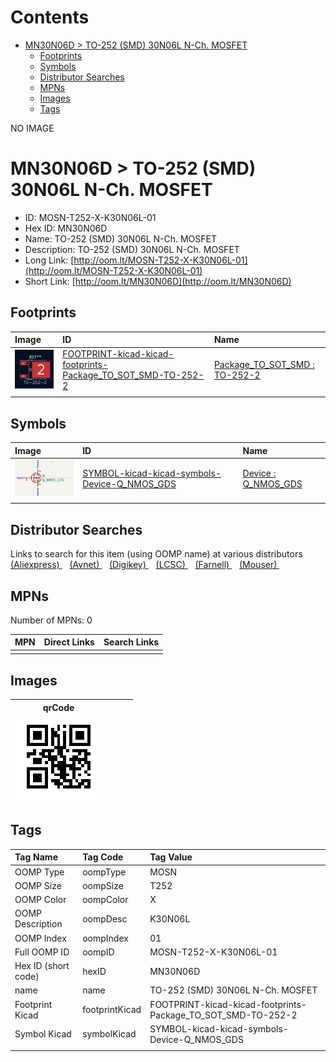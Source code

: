 



Contents
========

* [MN30N06D > TO-252 (SMD) 30N06L N-Ch. MOSFET](#mn30n06d--to-252-smd-30n06l-n-ch-mosfet)
	* [Footprints](#footprints)
	* [Symbols](#symbols)
	* [Distributor Searches](#distributor-searches)
	* [MPNs](#mpns)
	* [Images](#images)
	* [Tags](#tags)
  
NO IMAGE  
# MN30N06D > TO-252 (SMD) 30N06L N-Ch. MOSFET

- ID: MOSN-T252-X-K30N06L-01
- Hex ID: MN30N06D
- Name: TO-252 (SMD) 30N06L N-Ch. MOSFET
- Description: TO-252 (SMD) 30N06L N-Ch. MOSFET
- Long Link: [http://oom.lt/MOSN-T252-X-K30N06L-01](http://oom.lt/MOSN-T252-X-K30N06L-01)
- Short Link: [http://oom.lt/MN30N06D](http://oom.lt/MN30N06D)

## Footprints
  

|Image|ID|Name|
| :--- | :--- | :--- |
|[![](https://raw.githubusercontent.com/oomlout/oomlout_OOMP_eda_V2/main/FOOTPRINT/kicad/kicad-footprints/Package_TO_SOT_SMD/TO-252-2/image_140.png)](https://github.com/oomlout/oomlout_OOMP_eda_V2/tree/main/FOOTPRINT/kicad/kicad-footprints/Package_TO_SOT_SMD/TO-252-2/)|[FOOTPRINT-kicad-kicad-footprints-Package_TO_SOT_SMD-TO-252-2](https://github.com/oomlout/oomlout_OOMP_eda_V2/tree/main/FOOTPRINT/kicad/kicad-footprints/Package_TO_SOT_SMD/TO-252-2/)|[Package_TO_SOT_SMD : TO-252-2](https://github.com/oomlout/oomlout_OOMP_eda_V2/tree/main/FOOTPRINT/kicad/kicad-footprints/Package_TO_SOT_SMD/TO-252-2/)|
||||

## Symbols
  

|Image|ID|Name|
| :--- | :--- | :--- |
|[![](https://raw.githubusercontent.com/oomlout/oomlout_OOMP_eda_V2/main/SYMBOL/kicad/kicad-symbols/Device/Q_NMOS_GDS/image_140.png)](https://github.com/oomlout/oomlout_OOMP_eda_V2/tree/main/SYMBOL/kicad/kicad-symbols/Device/Q_NMOS_GDS/)|[SYMBOL-kicad-kicad-symbols-Device-Q_NMOS_GDS](https://github.com/oomlout/oomlout_OOMP_eda_V2/tree/main/SYMBOL/kicad/kicad-symbols/Device/Q_NMOS_GDS/)|[Device : Q_NMOS_GDS](https://github.com/oomlout/oomlout_OOMP_eda_V2/tree/main/SYMBOL/kicad/kicad-symbols/Device/Q_NMOS_GDS/)|
||||

## Distributor Searches
  
Links to search for this item (using OOMP name) at various distributors  
[(Aliexpress) ](https://www.aliexpress.com/wholesale?SearchText=1117TO-252+SMD+30N06L+N-Ch.+MOSFET)&nbsp;&nbsp;&nbsp;[(Avnet) ](https://www.avnet.com/shop/us/search/TO-252+SMD+30N06L+N-Ch.+MOSFET)&nbsp;&nbsp;&nbsp;[(Digikey) ](https://www.digikey.co.uk/en/products/result?s=TO-252+SMD+30N06L+N-Ch.+MOSFET)&nbsp;&nbsp;&nbsp;[(LCSC) ](https://www.lcsc.com/search?q=TO-252+SMD+30N06L+N-Ch.+MOSFET)&nbsp;&nbsp;&nbsp;[(Farnell) ](https://uk.farnell.com/search?st=TO-252+SMD+30N06L+N-Ch.+MOSFET)&nbsp;&nbsp;&nbsp;[(Mouser) ](https://www.mouser.com/c/?q=TO-252+SMD+30N06L+N-Ch.+MOSFET)&nbsp;&nbsp;&nbsp;
## MPNs
  
Number of MPNs: 0  

|MPN|Direct Links|Search Links|
| :--- | :--- | :--- |
||||

## Images
  

|qrCode<br>[![](https://raw.githubusercontent.com/oomlout/oomlout_OOMP_parts_V2/main/MOSN/T252/X/K30N06L/01/qrCode_140.png)](https://github.com/oomlout/oomlout_OOMP_parts_V2/tree/main/MOSN/T252/X/K30N06L/01/qrCode.png)||||
| :---: | :---: | :---: | :---: |

## Tags
  

|Tag Name|Tag Code|Tag Value|
| :--- | :--- | :--- |
|OOMP Type|oompType|MOSN|
|OOMP Size|oompSize|T252|
|OOMP Color|oompColor|X|
|OOMP Description|oompDesc|K30N06L|
|OOMP Index|oompIndex|01|
|Full OOMP ID|oompID|MOSN-T252-X-K30N06L-01|
|Hex ID (short code)|hexID|MN30N06D|
|name|name|TO-252 (SMD) 30N06L N-Ch. MOSFET|
|Footprint Kicad|footprintKicad|FOOTPRINT-kicad-kicad-footprints-Package_TO_SOT_SMD-TO-252-2|
|Symbol Kicad|symbolKicad|SYMBOL-kicad-kicad-symbols-Device-Q_NMOS_GDS|
||||

